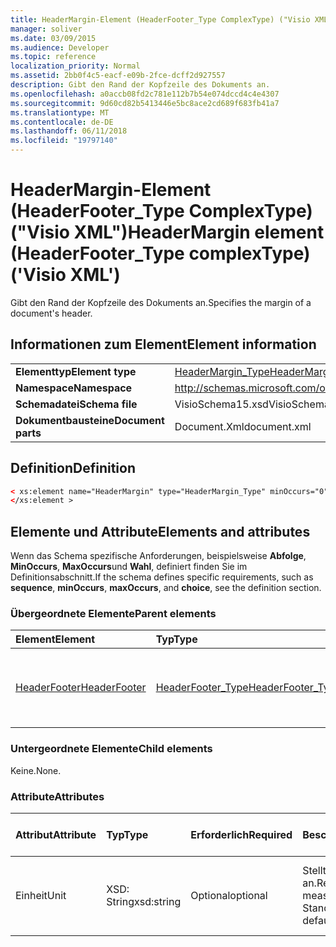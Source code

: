 ```yaml
---
title: HeaderMargin-Element (HeaderFooter_Type ComplexType) ("Visio XML")
manager: soliver
ms.date: 03/09/2015
ms.audience: Developer
ms.topic: reference
localization_priority: Normal
ms.assetid: 2bb0f4c5-eacf-e09b-2fce-dcff2d927557
description: Gibt den Rand der Kopfzeile des Dokuments an.
ms.openlocfilehash: a0accb08fd2c781e112b7b54e074dccd4c4e4307
ms.sourcegitcommit: 9d60cd82b5413446e5bc8ace2cd689f683fb41a7
ms.translationtype: MT
ms.contentlocale: de-DE
ms.lasthandoff: 06/11/2018
ms.locfileid: "19797140"
---
```

# <a name="headermargin-element-headerfootertype-complextype-visio-xml"></a><span data-ttu-id="579bd-103">HeaderMargin-Element (HeaderFooter_Type ComplexType) ("Visio XML")</span><span class="sxs-lookup"><span data-stu-id="579bd-103">HeaderMargin element (HeaderFooter_Type complexType) ('Visio XML')</span></span>

<span data-ttu-id="579bd-104">Gibt den Rand der Kopfzeile des Dokuments an.</span><span class="sxs-lookup"><span data-stu-id="579bd-104">Specifies the margin of a document's header.</span></span>
  
## <a name="element-information"></a><span data-ttu-id="579bd-105">Informationen zum Element</span><span class="sxs-lookup"><span data-stu-id="579bd-105">Element information</span></span>

|||
|:-----|:-----|
|<span data-ttu-id="579bd-106">**Elementtyp**</span><span class="sxs-lookup"><span data-stu-id="579bd-106">**Element type**</span></span> <br/> |[<span data-ttu-id="579bd-107">HeaderMargin_Type</span><span class="sxs-lookup"><span data-stu-id="579bd-107">HeaderMargin_Type</span></span>](headermargin_type-complextypevisio-xml.md) <br/> |
|<span data-ttu-id="579bd-108">**Namespace**</span><span class="sxs-lookup"><span data-stu-id="579bd-108">**Namespace**</span></span> <br/> |http://schemas.microsoft.com/office/visio/2012/main  <br/> |
|<span data-ttu-id="579bd-109">**Schemadatei**</span><span class="sxs-lookup"><span data-stu-id="579bd-109">**Schema file**</span></span> <br/> |<span data-ttu-id="579bd-110">VisioSchema15.xsd</span><span class="sxs-lookup"><span data-stu-id="579bd-110">VisioSchema15.xsd</span></span>  <br/> |
|<span data-ttu-id="579bd-111">**Dokumentbausteine**</span><span class="sxs-lookup"><span data-stu-id="579bd-111">**Document parts**</span></span> <br/> |<span data-ttu-id="579bd-112">Document.Xml</span><span class="sxs-lookup"><span data-stu-id="579bd-112">document.xml</span></span>  <br/> |
   
## <a name="definition"></a><span data-ttu-id="579bd-113">Definition</span><span class="sxs-lookup"><span data-stu-id="579bd-113">Definition</span></span>

```XML
< xs:element name="HeaderMargin" type="HeaderMargin_Type" minOccurs="0" maxOccurs="1" >
</xs:element >
```

## <a name="elements-and-attributes"></a><span data-ttu-id="579bd-114">Elemente und Attribute</span><span class="sxs-lookup"><span data-stu-id="579bd-114">Elements and attributes</span></span>

<span data-ttu-id="579bd-115">Wenn das Schema spezifische Anforderungen, beispielsweise **Abfolge**, **MinOccurs**, **MaxOccurs**und **Wahl**, definiert finden Sie im Definitionsabschnitt.</span><span class="sxs-lookup"><span data-stu-id="579bd-115">If the schema defines specific requirements, such as **sequence**, **minOccurs**, **maxOccurs**, and **choice**, see the definition section.</span></span> 
  
### <a name="parent-elements"></a><span data-ttu-id="579bd-116">Übergeordnete Elemente</span><span class="sxs-lookup"><span data-stu-id="579bd-116">Parent elements</span></span>

|<span data-ttu-id="579bd-117">**Element**</span><span class="sxs-lookup"><span data-stu-id="579bd-117">**Element**</span></span>|<span data-ttu-id="579bd-118">**Typ**</span><span class="sxs-lookup"><span data-stu-id="579bd-118">**Type**</span></span>|<span data-ttu-id="579bd-119">**Beschreibung**</span><span class="sxs-lookup"><span data-stu-id="579bd-119">**Description**</span></span>|
|:-----|:-----|:-----|
|[<span data-ttu-id="579bd-120">HeaderFooter</span><span class="sxs-lookup"><span data-stu-id="579bd-120">HeaderFooter</span></span>](headerfooter-element-visiodocument_type-complextypevisio-xml.md) <br/> |[<span data-ttu-id="579bd-121">HeaderFooter_Type</span><span class="sxs-lookup"><span data-stu-id="579bd-121">HeaderFooter_Type</span></span>](headerfooter_type-complextypevisio-xml.md) <br/> |<span data-ttu-id="579bd-122">Enthält Elemente für Kopf- und Fußzeile eines Dokuments.</span><span class="sxs-lookup"><span data-stu-id="579bd-122">Contains elements for a document's header and footer.</span></span>  <br/> |
   
### <a name="child-elements"></a><span data-ttu-id="579bd-123">Untergeordnete Elemente</span><span class="sxs-lookup"><span data-stu-id="579bd-123">Child elements</span></span>

<span data-ttu-id="579bd-124">Keine.</span><span class="sxs-lookup"><span data-stu-id="579bd-124">None.</span></span>
  
### <a name="attributes"></a><span data-ttu-id="579bd-125">Attribute</span><span class="sxs-lookup"><span data-stu-id="579bd-125">Attributes</span></span>

|<span data-ttu-id="579bd-126">**Attribut**</span><span class="sxs-lookup"><span data-stu-id="579bd-126">**Attribute**</span></span>|<span data-ttu-id="579bd-127">**Typ**</span><span class="sxs-lookup"><span data-stu-id="579bd-127">**Type**</span></span>|<span data-ttu-id="579bd-128">**Erforderlich**</span><span class="sxs-lookup"><span data-stu-id="579bd-128">**Required**</span></span>|<span data-ttu-id="579bd-129">**Beschreibung**</span><span class="sxs-lookup"><span data-stu-id="579bd-129">**Description**</span></span>|<span data-ttu-id="579bd-130">**Mögliche Werte**</span><span class="sxs-lookup"><span data-stu-id="579bd-130">**Possible values**</span></span>|
|:-----|:-----|:-----|:-----|:-----|
|<span data-ttu-id="579bd-131">Einheit</span><span class="sxs-lookup"><span data-stu-id="579bd-131">Unit</span></span>  <br/> |<span data-ttu-id="579bd-132">XSD: String</span><span class="sxs-lookup"><span data-stu-id="579bd-132">xsd:string</span></span>  <br/> |<span data-ttu-id="579bd-133">Optional</span><span class="sxs-lookup"><span data-stu-id="579bd-133">optional</span></span>  <br/> |<span data-ttu-id="579bd-134">Stellt eine Maßeinheit an.</span><span class="sxs-lookup"><span data-stu-id="579bd-134">Represents a unit of measure.</span></span> <span data-ttu-id="579bd-135">Der Standardwert ist DP.</span><span class="sxs-lookup"><span data-stu-id="579bd-135">The default is DP.</span></span>  <br/> |<span data-ttu-id="579bd-136">Werte des Typs xsd: String.</span><span class="sxs-lookup"><span data-stu-id="579bd-136">Values of the xsd:string type.</span></span>  <br/> |
   

